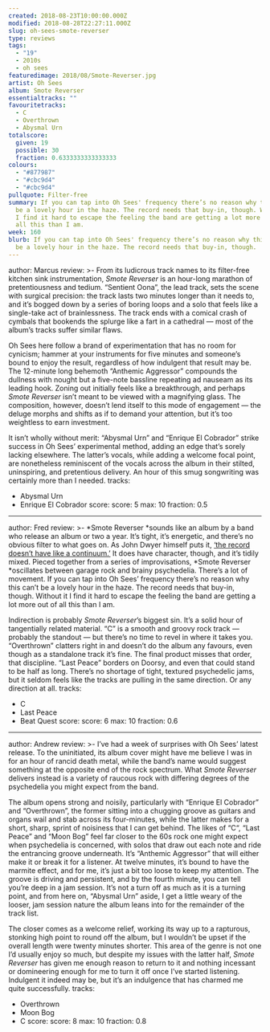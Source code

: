```yaml
---
created: 2018-08-23T10:00:00.000Z
modified: 2018-08-28T22:27:11.000Z
slug: oh-sees-smote-reverser
type: reviews
tags:
  - "19"
  - 2010s
  - oh sees
featuredimage: 2018/08/Smote-Reverser.jpg
artist: Oh Sees
album: Smote Reverser
essentialtracks: ""
favouritetracks:
  - C
  - Overthrown
  - Abysmal Urn
totalscore:
  given: 19
  possible: 30
  fraction: 0.6333333333333333
colours:
  - "#877987"
  - "#cbc9d4"
  - "#cbc9d4"
pullquote: Filter-free
summary: If you can tap into Oh Sees' frequency there’s no reason why this can’t
  be a lovely hour in the haze. The record needs that buy-in, though. Without it
  I find it hard to escape the feeling the band are getting a lot more out of
  all this than I am.
week: 160
blurb: If you can tap into Oh Sees' frequency there’s no reason why this can’t
  be a lovely hour in the haze. The record needs that buy-in, though.
---
```

author: Marcus
review: >-
  From its ludicrous track names to its filter-free kitchen sink
  instrumentation, *Smote Reverser* is an hour-long marathon of pretentiousness
  and tedium. “Sentient Oona”, the lead track, sets the scene with surgical
  precision: the track lasts two minutes longer than it needs to, and it’s
  bogged down by a series of boring loops and a solo that feels like a
  single-take act of brainlessness. The track ends with a comical crash of
  cymbals that bookends the splurge like a fart in a cathedral — most of the
  album’s tracks suffer similar flaws.

  Oh Sees here follow a brand of experimentation that has no room for cynicism; hammer at your instruments for five minutes and someone’s bound to enjoy the result, regardless of how indulgent that result may be. The 12-minute long behemoth “Anthemic Aggressor” compounds the dullness with nought but a five-note bassline repeating ad nauseam as its leading hook. Zoning out initially feels like a breakthrough, and perhaps *Smote Reverser* isn’t meant to be viewed with a magnifying glass. The composition, however, doesn’t lend itself to this mode of engagement — the deluge morphs and shifts as if to demand your attention, but it’s too weightless to earn investment.

  It isn’t wholly without merit: “Abysmal Urn” and “Enrique El Cobrador” strike success in Oh Sees’ experimental method, adding an edge that’s sorely lacking elsewhere. The latter’s vocals, while adding a welcome focal point, are nonetheless reminiscent of the vocals across the album in their stilted, uninspiring, and pretentious delivery. An hour of this smug songwriting was certainly more than I needed.
tracks:
  - Abysmal Urn
  - ­­Enrique El Cobrador
score:
  score: 5
  max: 10
  fraction: 0.5
---
author: Fred
review: >-
  *Smote Reverser *sounds like an album by a band who release an album or two a
  year. It’s tight, it’s energetic, and there’s no obvious filter to what goes
  on. As John Dwyer himself puts it, [‘the record doesn’t have like a
  continuum.’](<https://www.billboard.com/articles/columns/rock/8468833/oh-sees-smote-reverser-interview>)
  It does have character, though, and it’s tidily mixed. Pieced together from a
  series of improvisations, *Smote Reverser *oscillates between garage rock and
  brainy psychedelia. There’s a lot of movement. If you can tap into Oh Sees’
  frequency there’s no reason why this can’t be a lovely hour in the haze. The
  record needs that buy-in, though. Without it I find it hard to escape the
  feeling the band are getting a lot more out of all this than I am.

  Indirection is probably *Smote Reverser*’s biggest sin. It’s a solid hour of tangentially related material. “C” is a smooth and groovy rock track — probably the standout — but there’s no time to revel in where it takes you. “Overthrown” clatters right in and doesn’t do the album any favours, even though as a standalone track it’s fine. The final product misses that order, that discipline. “Last Peace” borders on Doorsy, and even that could stand to be half as long. There’s no shortage of tight, textured psychedelic jams, but it seldom feels like the tracks are pulling in the same direction. Or any direction at all.
tracks:
  - C
  - ­­Last Peace
  - ­­Beat Quest
score:
  score: 6
  max: 10
  fraction: 0.6
---
author: Andrew
review: >-
  I’ve had a week of surprises with Oh Sees’ latest release. To the uninitiated,
  its album cover might have me believe I was in for an hour of rancid death
  metal, while the band’s name would suggest something at the opposite end of
  the rock spectrum. What *Smote Reverser* delivers instead is a variety of
  raucous rock with differing degrees of the psychedelia you might expect from
  the band.

  The album opens strong and noisily, particularly with “Enrique El Cobrador” and “Overthrown”, the former sitting into a chugging groove as guitars and organs wail and stab across its four-minutes, while the latter makes for a short, sharp, sprint of noisiness that I can get behind. The likes of “C“, “Last Peace” and “Moon Bog” feel far closer to the 60s rock one might expect when psychedelia is concerned, with solos that draw out each note and ride the entrancing groove underneath. It’s “Anthemic Aggressor” that will either make it or break it for a listener. At twelve minutes, it’s bound to have the marmite effect, and for me, it’s just a bit too loose to keep my attention. The groove is driving and persistent, and by the fourth minute, you can tell you’re deep in a jam session. It’s not a turn off as much as it is a turning point, and from here on, “Abysmal Urn” aside, I get a little weary of the looser, jam session nature the album leans into for the remainder of the track list.

  The closer comes as a welcome relief, working its way up to a rapturous, stonking high point to round off the album, but I wouldn’t be upset if the overall length were twenty minutes shorter. This area of the genre is not one I’d usually enjoy so much, but despite my issues with the latter half, *Smote Reverser* has given me enough reason to return to it and nothing incessant or domineering enough for me to turn it off once I’ve started listening. Indulgent it indeed may be, but it’s an indulgence that has charmed me quite successfully.
tracks:
  - Overthrown
  - ­­Moon Bog
  - ­­C
score:
  score: 8
  max: 10
  fraction: 0.8
